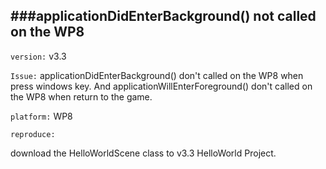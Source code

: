 ###applicationDidEnterBackground() not called on the WP8
---

`version:` v3.3

`Issue:` applicationDidEnterBackground() don't called on the WP8 when press windows key. And applicationWillEnterForeground() don't called on the WP8 when return to the game.

`platform:` WP8

`reproduce:`

download the HelloWorldScene class to v3.3 HelloWorld Project.

